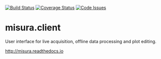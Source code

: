 [![Build Status](https://travis-ci.org/tainstr/misura.client.svg?branch=master)](https://travis-ci.org/tainstr/misura.client)
[![Coverage
Status](https://coveralls.io/repos/github/tainstr/misura.client/badge.svg?branch=master)](https://coveralls.io/github/tainstr/misura.client?branch=master)
[![Code
Issues](https://www.quantifiedcode.com/api/v1/project/b880d05dee3d4a9484f3896ae40f1c0b/badge.svg)](https://www.quantifiedcode.com/app/project/b880d05dee3d4a9484f3896ae40f1c0b)
# misura.client

User interface for live acquisition, offline data processing and plot
editing.

http://misura.readthedocs.io
